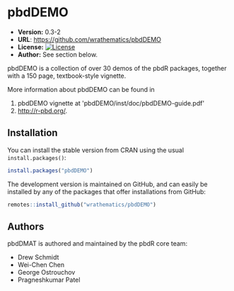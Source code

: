# pbdDEMO

* **Version:** 0.3-2
* **URL**: https://github.com/wrathematics/pbdDEMO
* **License:** [![License](http://img.shields.io/badge/license-MPL%202-orange.svg?style=flat)](https://www.mozilla.org/MPL/2.0/)
* **Author:** See section below.


pbdDEMO is a collection of over 30 demos of the pbdR packages, together with a 150 page, textbook-style vignette.

More information about pbdDEMO can be found in
1. pbdDEMO vignette at 'pbdDEMO/inst/doc/pbdDEMO-guide.pdf'
2. http://r-pbd.org/.



## Installation

You can install the stable version from CRAN using the usual `install.packages()`:

```r
install.packages("pbdDEMO")
```

The development version is maintained on GitHub, and can easily be installed by any of the packages that offer installations from GitHub:

```r
remotes::install_github("wrathematics/pbdDEMO")
```



## Authors

pbdDMAT is authored and maintained by the pbdR core team:
* Drew Schmidt
* Wei-Chen Chen
* George Ostrouchov
* Pragneshkumar Patel
